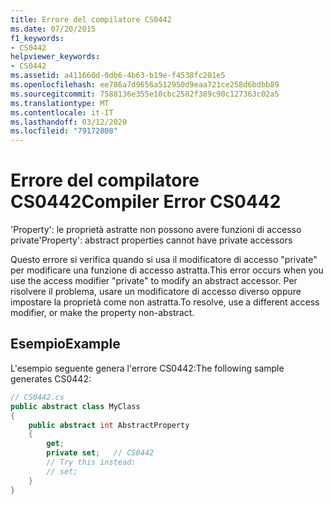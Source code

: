 ```yaml
---
title: Errore del compilatore CS0442
ms.date: 07/20/2015
f1_keywords:
- CS0442
helpviewer_keywords:
- CS0442
ms.assetid: a411660d-0db6-4b63-b19e-f4538fc201e5
ms.openlocfilehash: ee786a7d9656a512950d9eaa721ce258d6bdbb89
ms.sourcegitcommit: 7588136e355e10cbc2582f389c90c127363c02a5
ms.translationtype: MT
ms.contentlocale: it-IT
ms.lasthandoff: 03/12/2020
ms.locfileid: "79172808"
---
```

# <a name="compiler-error-cs0442"></a><span data-ttu-id="03db9-102">Errore del compilatore CS0442</span><span class="sxs-lookup"><span data-stu-id="03db9-102">Compiler Error CS0442</span></span>
<span data-ttu-id="03db9-103">'Property': le proprietà astratte non possono avere funzioni di accesso private</span><span class="sxs-lookup"><span data-stu-id="03db9-103">'Property': abstract properties cannot have private accessors</span></span>  
  
 <span data-ttu-id="03db9-104">Questo errore si verifica quando si usa il modificatore di accesso "private" per modificare una funzione di accesso astratta.</span><span class="sxs-lookup"><span data-stu-id="03db9-104">This error occurs when you use the access modifier "private" to modify an abstract accessor.</span></span> <span data-ttu-id="03db9-105">Per risolvere il problema, usare un modificatore di accesso diverso oppure impostare la proprietà come non astratta.</span><span class="sxs-lookup"><span data-stu-id="03db9-105">To resolve, use a different access modifier, or make the property non-abstract.</span></span>  
  
## <a name="example"></a><span data-ttu-id="03db9-106">Esempio</span><span class="sxs-lookup"><span data-stu-id="03db9-106">Example</span></span>  
 <span data-ttu-id="03db9-107">L'esempio seguente genera l'errore CS0442:</span><span class="sxs-lookup"><span data-stu-id="03db9-107">The following sample generates CS0442:</span></span>  
  
```csharp  
// CS0442.cs  
public abstract class MyClass
{  
    public abstract int AbstractProperty
    {  
        get;  
        private set;   // CS0442  
        // Try this instead:  
        // set;  
    }  
}  
```
